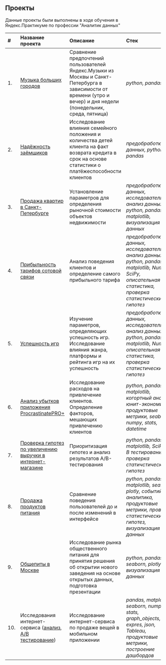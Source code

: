 ## Проекты

Данные проекты были выполнены в ходе обучения в Яндекс.Практикуме по профессии "Аналитик данных"

| # | Название проекта | Описание | Стек | 
| :- | :---------------------- | :---------------------- | :---------------------- |
| 1. | [Музыка больших городов](big_сities_music/yandex_music.ipynb) | Сравнение предпочтений пользователей Яндекс.Музыки из Москвы и Санкт-Петербурга в зависимости от времени (утро и вечер) и дня недели (понедельник, среда, пятница)| *python, pandas* |
| 2. | [Надёжность заёмщиков](reliability_of_borrowers/data_of_bank.ipynb) | Исследование влияния семейного положения и количества детей клиента на факт возврата кредита в срок на основе статистики о платёжеспособности клиентов | *предобработка данных, python, pandas* |
| 3. | [Продажа квартир в Санкт-Петербурге](sales_appartments_in_Spb/sales_appartments.ipynb) | Установление параметров для определения рыночной стоимости объектов недвижимости | *предобработка данных, исследовательский анализ данных, python, pandas, matplotlib, визуализация данных* |
| 4. | [Прибыльность тарифов сотовой связи](profitability_of_tariffs/two_tariffs.ipynb) | Анализ поведения клиентов и определение самого прибыльного тарифа | *предобработка данных, исследовательский анализ данных, python, pandas, matplotlib, NumPy, SciPy, описательная статистика, проверка статистических гипотез* |
| 5. | [Успешность игр](succeful_of_games/succeful_games.ipynb) | Изучение параметров, определяющих успешность игр. Исследование влияния жанра, платформы и рейтинга игр на их успешность | *предобработка данных, исследовательский анализ данных, python, pandas, matplotlib, NumPy, описательная статистика, проверка статистических гипотез* |
| 6. | [Анализ убытков приложения ProcrastinatePRO+](procrastinate/procrastinate.ipynb) | Исследование расходов на привлечение клиентов. Определение факторов, мешающих привлечению клиентов | *python, pandas, matplotlib, когортный анализ, юнит-экономика, продуктовые метрики, seaborn, numpy, stats, datetime* |
| 7. | [Проверка гипотез по увеличению выручки в интернет-магазине](AB_testing_hypotheses/RICE_of_shop.ipynb) | Приоритизация гипотез и анализ результатов A/B-тестирования | *python, pandas, matplotlib, SciPy, А/В тестирование, проверка статичстических гипотез* |
| 8. | [Продажа продуктов питания](sales_of_food/app_of_foodstuffs.ipynb) | Сравнение поведения пользователей до и после изменений в интерфейсе | *python, pandas, matplotlib, seaborn, plotly, событийная аналитика, продуктовые метрики, проверка статистических гипотез, визуализация данных* |
| 9. | [Общепиты в Москве](public_catering/Moscow_caffee.ipynb) | Исследование рынка общественного питания для принятия решения об открытии нового заведения на основе открытых данных, подготовка презентации | *python, pandas, seaborn, plotly, визуализация данных* |
| 10. | Исследования интернет-сервиса ([анализ](mobile_app/not_need_things.ipynb), [А/В тестирование](mobile_app/ab_testing.ipynb))| Исследование интернет-сервиса по продаже вещей в мобильном приложении | *pandas, matplotlib, seaborn, numpy, stats, graph_objects, expres, json, Tableau, продуктовые метрики, построение дашбордов* |
